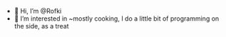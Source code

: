 - 👋 Hi, I’m @Rofki
- 👀 I’m interested in ~mostly cooking, I do a little bit of programming on the side, as a treat
